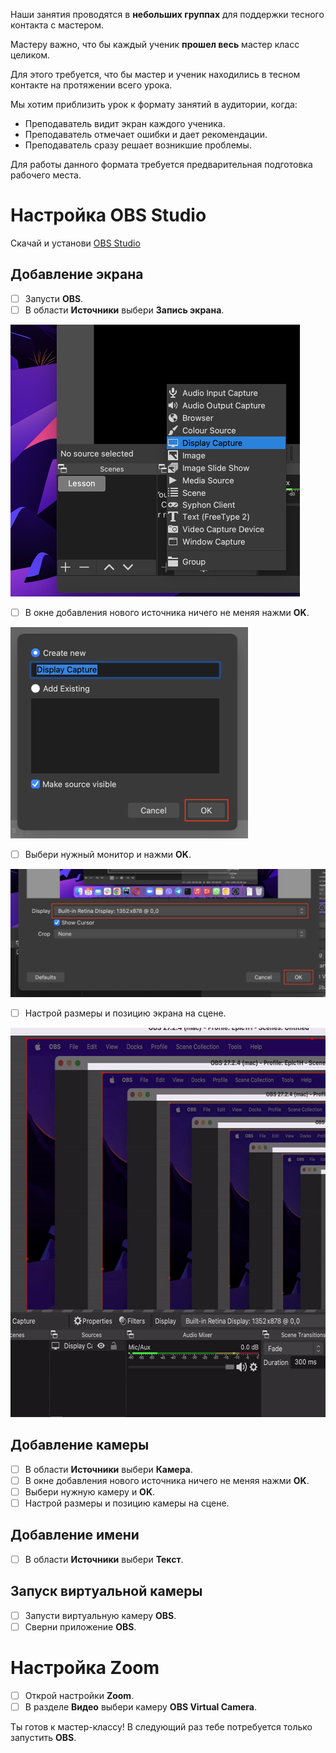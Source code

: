 Наши занятия проводятся в **небольших группах** для поддержки тесного контакта с мастером.

Мастеру важно, что бы каждый ученик **прошел весь** мастер класс целиком.

Для этого требуется, что бы мастер и ученик находились в тесном контакте на протяжении всего урока.

Мы хотим приблизить урок к формату занятий в аудитории, когда:
* Преподаватель видит экран каждого ученика.
* Преподаватель отмечает ошибки и дает рекомендации.
* Преподаватель сразу решает возникшие проблемы.

Для работы данного формата требуется предварительная подготовка рабочего места.

# Настройка OBS Studio

Скачай и установи [OBS Studio](https://obsproject.com/)

## Добавление экрана
- [ ] Запусти **OBS**.
- [ ] В области **Источники** выбери **Запись экрана**.

<img width="463" src="../img/obs/select_display_capture.png">

- [ ] В окне добавления нового источника ничего не меняя нажми **OK**.

<img width="380" src="../img/obs/add_display_capture.png">

- [ ] Выбери нужный монитор и нажми **OK**.

<img width="754" src="../img/obs/select_display.png">

- [ ] Настрой размеры и позицию экрана на сцене.

<img width="600" height="623" src="../img/obs/fit_screen.gif">

## Добавление камеры
- [ ] В области **Источники** выбери **Камера**.
- [ ] В окне добавления нового источника ничего не меняя нажми **OK**.
- [ ] Выбери нужную камеру и **OK**.
- [ ] Настрой размеры и позицию камеры на сцене.

## Добавление имени
- [ ] В области **Источники** выбери **Текст**.

## Запуск виртуальной камеры
- [ ] Запусти виртуальную камеру **OBS**.
- [ ] Сверни приложение **OBS**.

# Настройка Zoom
- [ ] Открой настройки **Zoom**.
- [ ] В разделе **Видео** выбери камеру **OBS Virtual Camera**.

Ты готов к мастер-классу! В следующий раз тебе потребуется только запустить **OBS**.
